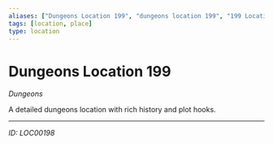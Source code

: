```yaml
---
aliases: ["Dungeons Location 199", "dungeons location 199", "199 Location Dungeons"]
tags: [location, place]
type: location
---
```


# Dungeons Location 199

*Dungeons*

A detailed dungeons location with rich history and plot hooks.

---
*ID: LOC00198*